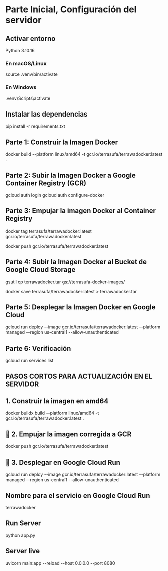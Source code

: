 # Parte Inicial, Configuración del servidor

## Activar entorno

Python 3.10.16

### En macOS/Linux

source .venv/bin/activate

### En Windows

.venv\Scripts\activate

## Instalar las dependencias

pip install -r requirements.txt

## Parte 1: Construir la Imagen Docker

docker build --platform linux/amd64 -t gcr.io/terrasufa/terrawadocker:latest .

## Parte 2: Subir la Imagen Docker a Google Container Registry (GCR)

gcloud auth login
gcloud auth configure-docker

## Parte 3: Empujar la imagen Docker al Container Registry

docker tag terrasufa/terrawadocker:latest gcr.io/terrasufa/terrawadocker:latest

docker push gcr.io/terrasufa/terrawadocker:latest

## Parte 4: Subir la Imagen Docker al Bucket de Google Cloud Storage

gsutil cp terrawadocker.tar gs://terrasufa-docker-images/

docker save terrasufa/terrawadocker:latest > terrawadocker.tar

## Parte 5: Desplegar la Imagen Docker en Google Cloud

gcloud run deploy --image gcr.io/terrasufa/terrawadocker:latest --platform managed --region us-central1 --allow-unauthenticated

## Parte 6: Verificación

gcloud run services list

## PASOS CORTOS PARA ACTUALIZACIÓN EN EL SERVIDOR

## 1. Construir la imagen en amd64

docker buildx build --platform linux/amd64 -t gcr.io/terrasufa/terrawadocker:latest .

## 🔄 2. Empujar la imagen corregida a GCR

docker push gcr.io/terrasufa/terrawadocker:latest

## 🚀 3. Desplegar en Google Cloud Run

gcloud run deploy --image gcr.io/terrasufa/terrawadocker:latest --platform managed --region us-central1 --allow-unauthenticated

## Nombre para el servicio en Google Cloud Run

terrawadocker

## Run Server

python app.py

## Server live

uvicorn main:app --reload --host 0.0.0.0 --port 8080
